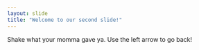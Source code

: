 ```yaml
---
layout: slide
title: "Welcome to our second slide!"
---
```

Shake what your momma gave ya.
Use the left arrow to go back!
